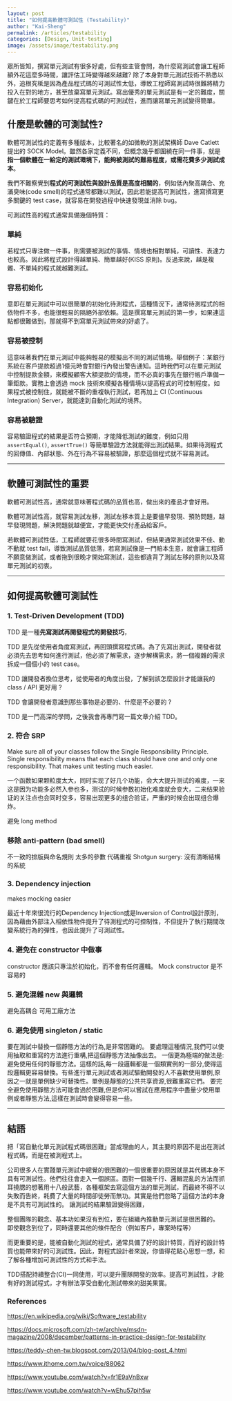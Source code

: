 ```yaml
---
layout: post
title: "如何提高軟體可測試性 (Testability)"
author: "Kai-Sheng"
permalink: /articles/testability
categories: [Design, Unit-testing]
image: /assets/image/testability.png
--- 
```

 
眾所皆知，撰寫單元測試有很多好處，但有些主管會問，為什麼寫測試會讓工程師額外花這麼多時間，讓評估工時變得越來越難? 除了本身對單元測試技術不熟悉以外，追根究柢是因為產品程式碼的可測試性太低，導致工程師寫測試時很難將精力投入在對的地方，甚至放棄寫單元測試。寫出優秀的單元測試是有一定的難度，關鍵在於工程師要思考如何提高程式碼的可測試性，進而讓寫單元測試變得簡單。


## **什麼是軟體的可測試性?**

軟體可測試性的定義有多種版本，比較著名的如微軟的測試架構師 Dave Catlett 提出的 SOCK Model。雖然各家定義不同，但概念幾乎都圍繞在同一件事，就是**指一個軟體在一給定的測試環境下，能夠被測試的難易程度，或需花費多少測試成本**。

我們不難察覺到**程式的可測試性與設計品質是高度相關的**，例如低內聚高耦合、充滿臭味(code smell)的程式通常都難以測試，因此若能提高可測試性，進寫撰寫更多關鍵的 test case，就容易在開發過程中快速發現並消除 bug。

可測試性高的程式通常具備幾個特質：

### **單純**
若程式只專注做一件事，則需要被測試的事情、情境也相對單純，可讀性、表達力也較高。因此將程式設計得越單純、簡單越好(KISS 原則)。反過來說，越是複雜、不單純的程式就越難測試。

### **容易初始化**
意即在單元測試中可以很簡單的初始化待測程式，這種情況下，通常待測程式的相依物件不多，也能很輕易的隔絕外部依賴。這是撰寫單元測試的第一步，如果連這點都很難做到，那就得不到寫單元測試帶來的好處了。

### **容易被控制**
這意味著我們在單元測試中能夠輕易的模擬出不同的測試情境。舉個例子：某銀行系統在客戶提款超過1億元時會對銀行內發出警告通知。這時我們可以在單元測試中控制提款金額，來模擬顧客大額提款的情境，而不必真的事先在銀行帳戶準備一筆鉅款。實務上會透過 mock 技術來模擬各種情境以提高程式的可控制程度。如果程式被控制住，就能被不斷的重複執行測試，若再加上 CI (Continuous Integration) Server，就能達到自動化測試的境界。
 
### **容易被驗證**
容易驗證程式的結果是否符合預期，才能降低測試的難度，例如只用 `assertEqual()`, `assertTrue()` 等簡單驗證方法就能得出測試結果。如果待測程式的回傳值、內部狀態、外在行為不容易被驗證，那麼這個程式就不容易測試。

----- 

## **軟體可測試性的重要**
軟體可測試性高，通常就意味著程式碼的品質也高，做出來的產品才會好用。

軟體可測試性高，就容易測試左移，測試左移本質上是要儘早發現、預防問題，越早發現問題，解決問題就越便宜，才能更快交付產品給客戶。

若軟體可測試性低，工程師就要花很多時間寫測試，但結果通常測試效果不佳、動不動就 test fail，導致測試品質低落，若寫測試像是一門賠本生意，就會讓工程師不願意做測試，或者拖到很晚才開始寫測試，這些都違背了測試左移的原則以及寫單元測試的初衷。

----- 

## **如何提高軟體可測試性**

### **1. Test-Driven Development (TDD)**

TDD 是一種**先寫測試再開發程式的開發技巧**，

TDD 是先從使用者角度寫測試，再回頭撰寫程式碼。為了先寫出測試，開發者就必須先去思考如何進行測試，他必須了解需求，逐步解構需求，將一個複雜的需求拆成一個個小的 test case。

TDD 讓開發者換位思考，從使用者的角度出發，了解到該怎麼設計才能讓我的 class / API 更好用 ?

TDD 會讓開發者意識到那些事物是必要的、什麼是不必要的 ? 

TDD 是一門高深的學問，之後我會再專門寫一篇文章介紹 TDD。


### **2. 符合 SRP**

Make sure all of your classes follow the Single Responsibility Principle. Single responsibility means that each class should have one and only one responsibility. That makes unit testing much easier.

一个函数如果颗粒度太大，同时实现了好几个功能，会大大提升测试的难度，一来这是因为功能多必然入参也多，测试的时候参数初始化难度就会变大，二来结果验证的关注点也会同时变多，容易出现更多的组合验证，严重的时候会出现组合爆炸。

避免 long method

### **移除 anti-pattern (bad smell)**

不一致的排版與命名規則
太多的參數
代碼重複
Shotgun surgery:
沒有清晰結構的系統


### **3. Dependency injection**
makes mocking easier

最近十年來很流行的Dependency Injection或是Inversion of Control設計原則，因為藉由外部注入相依性物件提升了待測程式的可控制性，不但提升了執行期間改變系統行為的彈性，也因此提升了可測試性。

### **4. 避免在 constructor 中做事**
constructor 應該只專注於初始化，而不會有任何邏輯。 Mock constructor 是不容易的

### **5. 避免混雜 new 與邏輯**
避免高耦合
可用工廠方法

### **6. 避免使用 singleton / static**
要在測試中替換一個靜態方法的行為,是非常困難的。
要處理這種情況,我們可以使用抽取和重寫的方法進行重構,把這個靜態方法抽像出去。
一個更為極端的做法是:避免使用任何的靜態方法。這樣的話,每一段邏輯都是一個類實例的一部分,使得這段邏輯更容易替換。有些進行單元測試或者測試驅動開發的人不喜歡使用單例,原因之一就是單例缺少可替換性。單例是靜態的公共共享資源,很難重寫它們。
要完全避免使用靜態方法可能會過於困難,但是你可以嘗試在應用程序中盡量少使用單例或者靜態方法,這樣在測試時會變得容易一些。
 
----- 

## **結語**

把「寫自動化單元測試程式碼很困難」當成理由的人，其主要的原因不是出在測試程式碼，而是在被測程式上。

公司很多人在實踐單元測試中總覺的很困難的一個很重要的原因就是其代碼本身不具有可測試性。他們往往會走入一個誤區。面對一個幾千行、邏輯混亂的方法而抓耳撓腮的想著用十八般武藝，各種框架去寫這個方法的單元測試，而最終不得不以失敗而告終，耗費了大量的時間卻徒勞而無功。其實是他們忽略了這個方法的本身是不具有可測試性的。 讓測試的結果驗證變得困難，


整個團隊的觀念、基本功如果沒有到位，要在組織內推動單元測試是很困難的。 即使觀念到位了，同時還要其他的條件配合（例如客戶，專案時程等）

而更重要的是，能被自動化測試的程式，通常具備了好的設計特質，而好的設計特質也能帶來好的可測試性。因此，對程式設計者來說，你值得花點心思想一想，和了解各種增加可測試性的方式和手法。

TDD搭配持續整合(CI)一同使用，可以提升團隊開發的效率。提高可測試性，才能有好的測試程式，才有辦法享受自動化測試帶來的甜美果實。


### **References**

https://en.wikipedia.org/wiki/Software_testability

https://docs.microsoft.com/zh-tw/archive/msdn-magazine/2008/december/patterns-in-practice-design-for-testability

https://teddy-chen-tw.blogspot.com/2013/04/blog-post_4.html

https://www.ithome.com.tw/voice/88062

https://www.youtube.com/watch?v=fr1E9aVnBxw

https://www.youtube.com/watch?v=wEhu57pih5w